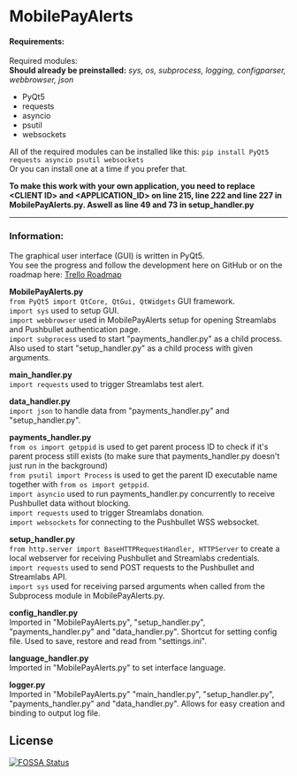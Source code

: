 # MobilePayAlerts

#### Requirements:
Required modules:  
**Should already be preinstalled:** *sys, os, subprocess, logging, configparser, webbrowser, json*
* PyQt5
* requests
* asyncio
* psutil
* websockets

All of the required modules can be installed like this: `pip install PyQt5 requests asyncio psutil websockets`  
Or you can install one at a time if you prefer that.

**To make this work with your own application, you need to replace \<CLIENT ID\> and <APPLICATION_ID> on line 215, line 222 and line 227 in MobilePayAlerts.py. Aswell as line 49 and 73 in setup_handler.py**

----

### Information:
The graphical user interface (GUI) is written in PyQt5.   
You see the progress and follow the development here on GitHub or on the roadmap here: [Trello Roadmap](https://trello.com/b/j8OdYQ3O)   

**MobilePayAlerts.py**  
`from PyQt5 import QtCore, QtGui, QtWidgets` GUI framework.  
`import sys` used to setup GUI.  
`import webbrowser` used in MobilePayAlerts setup for opening Streamlabs and Pushbullet authentication page.  
`import subprocess` used to start "payments_handler.py" as a child process. Also used to start "setup_handler.py" as a child process with given arguments.  

**main_handler.py**  
`import requests` used to trigger Streamlabs test alert.  

**data_handler.py**  
`import json` to handle data from "payments_handler.py" and "setup_handler.py".  

**payments_handler.py**  
`from os import getppid` is used to get parent process ID to check if it's parent process still exists (to make sure that payments_handler.py doesn't just run in the background)  
`from psutil import Process` is used to get the parent ID executable name together with `from os import getppid`.  
`import asyncio` used to run payments_handler.py concurrently to receive Pushbullet data without blocking.  
`import requests` used to trigger Streamlabs donation.  
`import websockets` for connecting to the Pushbullet WSS websocket.  

**setup_handler.py**  
`from http.server import BaseHTTPRequestHandler, HTTPServer` to create a local webserver for receiving Pushbullet and Streamlabs credentials.  
`import requests` used to send POST requests to the Pushbullet and Streamlabs API.  
`import sys` used for receiving parsed arguments when called from the Subprocess module in MobilePayAlerts.py.  

**config_handler.py**  
Imported in "MobilePayAlerts.py", "setup_handler.py", "payments_handler.py" and "data_handler.py". Shortcut for setting config file. Used to save, restore and read from "settings.ini".

**language_handler.py**  
Imported in "MobilePayAlerts.py" to set interface language.  

**logger.py**  
Imported in "MobilePayAlerts.py" "main_handler.py", "setup_handler.py", "payments_handler.py" and "data_handler.py". Allows for easy creation and binding to output log file. 


## License
[![FOSSA Status](https://app.fossa.io/api/projects/git%2Bgithub.com%2FBenTearzz%2FMobilePayAlerts.svg?type=large)](https://app.fossa.io/projects/git%2Bgithub.com%2FBenTearzz%2FMobilePayAlerts?ref=badge_large)
